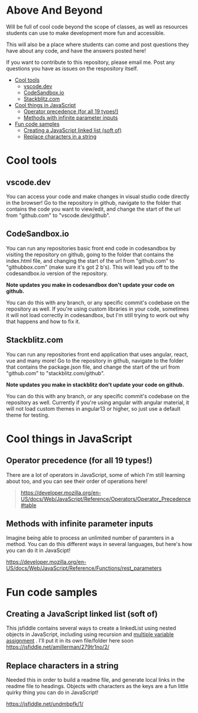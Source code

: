 # Above And Beyond <!-- omit in toc -->

Will be full of cool code beyond the scope of classes, as well as resources students can use to make development more fun and accessible.

This will also be a place where students can come and post questions they have about any code, and have the answers posted here!

If you want to contribute to this repository, please email me. Post any questions you have as issues on the respository itself.

- [Cool tools](#cool-tools)
  - [vscode.dev](#vscodedev)
  - [CodeSandbox.io](#codesandboxio)
  - [Stackblitz.com](#stackblitzcom)
- [Cool things in JavaScript](#cool-things-in-javascript)
  - [Operator precedence (for all 19 types!)](#operator-precedence-for-all-19-types)
  - [Methods with infinite parameter inputs](#methods-with-infinite-parameter-inputs)
- [Fun code samples](#fun-code-samples)
  - [Creating a JavaScript linked list (soft of)](#creating-a-javascript-linked-list-soft-of)
  - [Replace characters in a string](#replace-characters-in-a-string)

# Cool tools

## vscode.dev

You can access your code and make changes in visual studio code directly in the browser! Go to the repository in github, navigate to the folder that contains the code you want to view/edit, and change the start of the url from "github.com" to "vscode.dev/github". 

## CodeSandbox.io

You can run any repositories basic front end code in codesandbox by visiting the repository on github, going to the folder that contains the index.html file, and changing the start of the url from "github.com" to "githubbox.com" (make sure it's got 2 b's). This will lead you off to the codesandbox.io version of the repository. 

**Note updates you make in codesandbox don't update your code on github.**

You can do this with any branch, or any specific commit's codebase on the repository as well. If you're using custom libraries in your code, sometimes it will not load correctly in codesandbox, but I'm still trying to work out why that happens and how to fix it.

## Stackblitz.com

You can run any repositories front end application that uses angular, react, vue and many more! Go to the repository in github, navigate to the folder that contains the package.json file, and change the start of the url from "github.com" to "stackblitz.com/github". 

**Note updates you make in stackblitz don't update your code on github.**

You can do this with any branch, or any specific commit's codebase on the repository as well. Currently if you're using angular with angular material, it will not load custom themes in angular13 or higher, so just use a default theme for testing.

# Cool things in JavaScript

## Operator precedence (for all 19 types!)

There are a lot of operators in JavaScript, some of which I'm still learning about too, and you can see their order of operations here!
> https://developer.mozilla.org/en-US/docs/Web/JavaScript/Reference/Operators/Operator_Precedence#table

## Methods with infinite parameter inputs

Imagine being able to process an unlimited number of paramters in a method. You can do this different ways in several languages, but here's how you can do it in JavaScipt!

https://developer.mozilla.org/en-US/docs/Web/JavaScript/Reference/Functions/rest_parameters

# Fun code samples

## Creating a JavaScript linked list (soft of)

This jsfiddle contains several ways to create a linkedList using nested objects in JavaScript, including using recursion and [multiple variable assignment](https://electrictoolbox.com/javascript-multiple-variable-assignment/) . I'll put it in its own file/folder here soon
https://jsfiddle.net/amillerman/279tr1no/2/

## Replace characters in a string

Needed this in order to build a readme file, and generate local links in the readme file to headings. Objects with characters as the keys are a fun little quirky thing you can do in JavaScript!

https://jsfiddle.net/undmbpfk/1/


